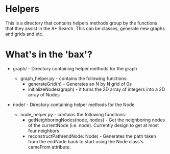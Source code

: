 # Helpers
This is a directory that contains helpers methods group by the functions that they assist in the A* Search. This can be classes, generate new graphs and grids and etc.

# What's in the 'bax'?
* graph/ - Directory containing helper methods for the graph
    * graph_helper.py - contains the following functions:
        * generateGrid(n) - Generates an N by N grid of 0s
        * initializeNodes(graph) - it turns the 2D array of integers into a 2D array of Nodes
        
* node/ - Directory containing helper methods for the Node
    * node_helper.py - contains the following functions:
        * getNeighboringNodes(node, nodes) - Get the neighboring nodes of the currentNode (i.e. node). Currently design to get at most four neighbors
        * reconstructPath(endNode: Node) - Generates the path taken from the endNode back to start using the Node class's cameFrom attribute.

